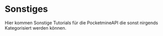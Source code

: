 # Sonstiges

Hier kommen Sonstige Tutorials für die PocketmineAPI die sonst nirgends Kategorisiert werden können.